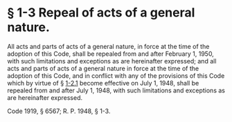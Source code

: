 # § 1-3 Repeal of acts of a general nature.

<p>All acts and parts of acts of a general nature, in force at the time of the adoption of this Code, shall be repealed from and after February 1, 1950, with such limitations and exceptions as are hereinafter expressed; and all acts and parts of acts of a general nature in force at the time of the adoption of this Code, and in conflict with any of the provisions of this Code which by virtue of § <a href='http://law.lis.virginia.gov/vacode/1-2.1/'>1-2.1</a> become effective on July 1, 1948, shall be repealed from and after July 1, 1948, with such limitations and exceptions as are hereinafter expressed.</p><p>Code 1919, § 6567; R. P. 1948, § 1-3.</p>